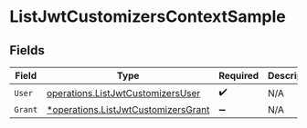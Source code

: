 # ListJwtCustomizersContextSample


## Fields

| Field                                                                                     | Type                                                                                      | Required                                                                                  | Description                                                                               |
| ----------------------------------------------------------------------------------------- | ----------------------------------------------------------------------------------------- | ----------------------------------------------------------------------------------------- | ----------------------------------------------------------------------------------------- |
| `User`                                                                                    | [operations.ListJwtCustomizersUser](../../models/operations/listjwtcustomizersuser.md)    | :heavy_check_mark:                                                                        | N/A                                                                                       |
| `Grant`                                                                                   | [*operations.ListJwtCustomizersGrant](../../models/operations/listjwtcustomizersgrant.md) | :heavy_minus_sign:                                                                        | N/A                                                                                       |